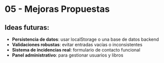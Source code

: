 # 05 - Mejoras Propuestas

## Ideas futuras:

- **Persistencia de datos**: usar localStorage o una base de datos backend
- **Validaciones robustas**: evitar entradas vacías o inconsistentes
- **Sistema de incidencias real**: formulario de contacto funcional
- **Panel administrativo**: para gestionar usuarios y libros
